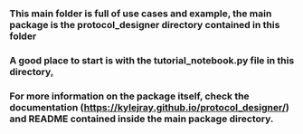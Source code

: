 ### This main folder is full of use cases and example, the main package is the protocol_designer directory contained in this folder

### A good place to start is with the tutorial_notebook.py file in this directory,

### For more information on the package itself, check the documentation (https://kylejray.github.io/protocol_designer/) and README contained inside the main package directory.
